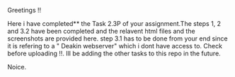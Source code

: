 Greetings !!

Here i have completed** the Task 2.3P of your assignment.The steps 1, 2 and 3.2 have been completed and the relavent html files and the screenshots are provided here.
step 3.1 has to be done from your end since it is refering to a " Deakin webserver" which i dont have access to. Check before uploading !!. 
Ill be adding the other tasks to this repo in the future.

Noice.
